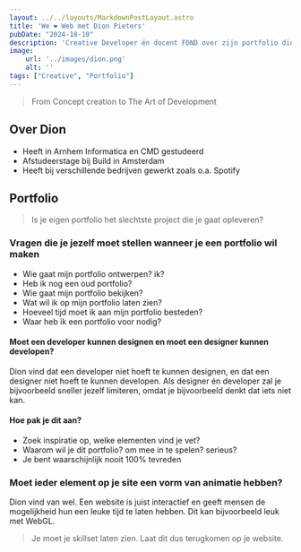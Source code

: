 ```yaml
---
layout: ../../layouts/MarkdownPostLayout.astro
title: 'We ❤️ Web met Dion Pieters'
pubDate: "2024-18-10"
description: 'Creative Developer én docent FDND over zijn portfolio dionpieters.dev'
image:
    url: '../images/dion.png'
    alt: ''
tags: ["Creative", "Portfolio"]
---
```


> From Concept creation to The Art of Development

## Over Dion
- Heeft in Arnhem Informatica en CMD gestudeerd
- Afstudeerstage bij Build in Amsterdam
- Heeft bij verschillende bedrijven gewerkt zoals o.a. Spotify

## Portfolio

> Is je eigen portfolio het slechtste project die je gaat opleveren?

### Vragen die je jezelf moet stellen wanneer je een portfolio wil maken

- Wie gaat mijn portfolio ontwerpen? ik?
- Heb ik nog een oud portfolio?
- Wie gaat mijn portfolio bekijken?
- Wat wil ik op mijn portfolio laten zien?
- Hoeveel tijd moet ik aan mijn portfolio besteden?
- Waar heb ik een portfolio voor nodig?

#### Moet een developer kunnen designen en moet een designer kunnen developen?

Dion vind dat een developer niet hoeft te kunnen designen, en dat een designer niet hoeft te kunnen developen.
Als designer én developer zal je bijvoorbeeld sneller jezelf limiteren, omdat je bijvoorbeeld denkt dat iets niet kan.

#### Hoe pak je dit aan?

- Zoek inspiratie op, welke elementen vind je vet?
- Waarom wil je dit portfolio? om mee in te spelen? serieus?
- Je bent waarschijnlijk nooit 100% tevreden

### Moet ieder element op je site een vorm van animatie hebben?

Dion vind van wel. Een website is juist interactief en geeft mensen de mogelijkheid hun een leuke tijd te laten hebben. Dit kan bijvoorbeeld leuk met WebGL.

> Je moet je skillset laten zien. Laat dit dus terugkomen op je website.

